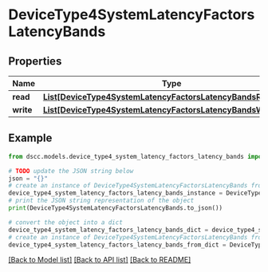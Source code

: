 # DeviceType4SystemLatencyFactorsLatencyBands


## Properties

Name | Type | Description | Notes
------------ | ------------- | ------------- | -------------
**read** | [**List[DeviceType4SystemLatencyFactorsLatencyBandsReadInner]**](DeviceType4SystemLatencyFactorsLatencyBandsReadInner.md) |  | [optional] 
**write** | [**List[DeviceType4SystemLatencyFactorsLatencyBandsWriteInner]**](DeviceType4SystemLatencyFactorsLatencyBandsWriteInner.md) |  | [optional] 

## Example

```python
from dscc.models.device_type4_system_latency_factors_latency_bands import DeviceType4SystemLatencyFactorsLatencyBands

# TODO update the JSON string below
json = "{}"
# create an instance of DeviceType4SystemLatencyFactorsLatencyBands from a JSON string
device_type4_system_latency_factors_latency_bands_instance = DeviceType4SystemLatencyFactorsLatencyBands.from_json(json)
# print the JSON string representation of the object
print(DeviceType4SystemLatencyFactorsLatencyBands.to_json())

# convert the object into a dict
device_type4_system_latency_factors_latency_bands_dict = device_type4_system_latency_factors_latency_bands_instance.to_dict()
# create an instance of DeviceType4SystemLatencyFactorsLatencyBands from a dict
device_type4_system_latency_factors_latency_bands_from_dict = DeviceType4SystemLatencyFactorsLatencyBands.from_dict(device_type4_system_latency_factors_latency_bands_dict)
```
[[Back to Model list]](../README.md#documentation-for-models) [[Back to API list]](../README.md#documentation-for-api-endpoints) [[Back to README]](../README.md)


